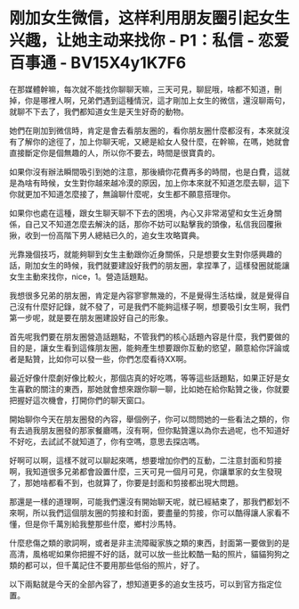 # 刚加女生微信，这样利用朋友圈引起女生兴趣，让她主动来找你 - P1：私信 - 恋爱百事通 - BV15X4y1K7F6

在那媒體幹嘛，每次就不能找你聊聊天嘛，三天可見，聊屁哦，啥都不知道，刪掉，你是哪裡人啊，兄弟們遇到這種情況，這才剛加上女生的微信，還沒聊兩句，就聊不下去了，我們都知道女生是天生好奇的動物。

她們在剛加到微信時，肯定是會去看朋友圈的，看你朋友圈什麼都沒有，本來就沒有了解你的途徑了，加上你聊天呢，又總是給女人發什麼，在幹嘛，在嗎，她就會直接斷定你是個無趣的人，所以你不要去，時間是很寶貴的。

如果你沒有辦法瞬間吸引到她的注意，那後續你花費再多的時間，也是白費，這就是為啥有時候，女生對你越來越冷漠的原因，加上你本來就不知道怎麼去聊，這下你就更加不知道怎麼接了，無論聊什麼呢，女生都不願意搭理你。

如果你也處在這種，跟女生聊天聊不下去的困境，內心又非常渴望和女生近身關係，自己又不知道怎麼去解決的話，那你不妨可以點擊我的頭像，私信我回覆揪揪，收到一份高階下男人總結已久的，追女生攻略寶典。

光靠幾個技巧，就能夠聊到女生主動跟你近身關係，只是想要女生對你感興趣的話，剛加女生的時候，我們就要建設好我們的朋友圈，拿捏準了，這樣發圈就能讓女生主動來找你，nice，1。營造話題點。

我想很多兄弟的朋友圈，肯定是內容寥寥無幾的，不是覺得生活枯燥，就是覺得自己沒有什麼好記錄，就不發了，可是我們不能夠這樣子啊，想要吸引女生啊，我們第一步呢，就是要在朋友圈建設好自己的形象。

首先呢我們要在朋友圈營造話題點，不管我們的核心話題內容是什麼，我們要做的目的是，讓女生看到這條朋友圈，能夠產生想要跟你互動的慾望，願意給你評論或者是點贊，比如你可以發一些，你們怎麼看待XX啊。

最近好像什麼劇好像比較火，那個店真的好吃嗎，等等這些話題點，如果正好是女生喜歡的關注的東西，那她就會想來跟你聊一聊，比如她在給你點贊之後，你就要把握好這次機會，打開你們的聊天窗口。

開始聊你今天在朋友圈發的內容，舉個例子，你可以問問她的一些看法之類的，你有去過我朋友圈發的那家餐廳嗎，沒有啊，但你點贊還以為你去過呢，也不知道好不好吃，去試試不就知道了，你有空嗎，意思去探店嗎。

好啊可以啊，這樣不就可以聊起來嗎，想要增加你們的互動，二注意封面和剪接啊，我知道很多兄弟都會設置什麼，三天可見一個月可見，你讓單家的女生發現了，那她啥都看不到，也就算了，你要是封面和剪接都出現大問題。

那還是一樣的道理啊，可能我們還沒有開始聊天呢，就已經結束了，那我們都划不來啊，所以我們這個朋友圈的剪接和封面，要盡量的剪接，你可以酷得讓人家看不懂，但是你千萬別給我整那些什麼，鄉村沙馬特。

什麼悲傷之類的歌詞啊，或者是非主流障礙家族之類的東西，封面第一要做到的是高清，風格呢如果你把握不好的話，就可以放一些比較酷一點的照片，貓貓狗狗之類的都可以，但千萬記住不要用那些低俗的照片，好了。

以下兩點就是今天的全部內容了，想知道更多的追女生技巧，可以到官方指定位置。
